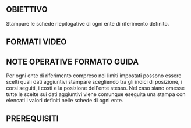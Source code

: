 ## OBIETTIVO
Stampare le schede riepilogative di ogni ente di riferimento definito.
## FORMATI VIDEO
## NOTE OPERATIVE FORMATO GUIDA
Per ogni ente di riferimento compreso nei limiti impostati possono essere scelti quali dati aggiuntivi stampare
scegliendo tra gli indici di posizione, i corsi seguiti, i costi e la posizione dell'ente stesso.
Nel caso siano omesse tutte le scelte sui dati aggiuntivi viene comunque eseguita una stampa con elencati i valori
definiti nelle schede di ogni ente.
## PREREQUISITI
